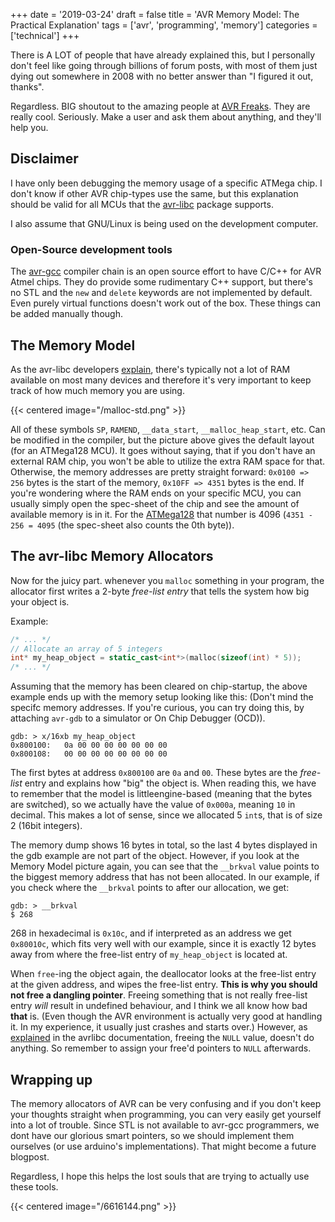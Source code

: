 +++
date = '2019-03-24'
draft = false
title = 'AVR Memory Model: The Practical Explanation'
tags = ['avr', 'programming', 'memory']
categories = ['technical']
+++

There is A LOT of people that have already explained this, but I personally don't feel like going through billions of
forum posts, with most of them just dying out somewhere in 2008 with no better answer than "I figured it out, thanks". 

Regardless. BIG shoutout to the amazing people at [AVR Freaks](https://www.avrfreaks.net/). They are really cool.
Seriously. Make a user and ask them about anything, and they'll help you.

## Disclaimer

I have only been debugging the memory usage of a specific ATMega chip. I don't know if other AVR chip-types use the
same, but this explanation should be valid for all MCUs that the
[avr-libc](http://www.nongnu.org/avr-libc/user-manual/index.html) package supports.

I also assume that GNU/Linux is being used on the development computer.

### Open-Source development tools

The [avr-gcc](http://www.nongnu.org/avr-libc/user-manual/pages.html) compiler chain is an open source effort to have
C/C++ for AVR Atmel chips. They do provide some rudimentary C++ support, but there's no STL and the `new` and `delete`
keywords are not implemented by default. Even purely virtual functions doesn't work out of the box. These things can be
added manually though.

## The Memory Model

As the avr-libc developers [explain](http://www.nongnu.org/avr-libc/user-manual/malloc.html), there's typically not a
lot of RAM available on most many devices and therefore it's very important to keep track of how much memory you are
using.

{{< centered image="/malloc-std.png" >}}

All of these symbols `SP`, `RAMEND`, `__data_start`, `__malloc_heap_start`, etc. Can be modified in the compiler, but
the picture above gives the default layout (for an ATMega128 MCU). It goes without saying, that if you don't have an
external RAM chip, you won't be able to utilize the extra RAM space for that. Otherwise, the memory addresses are pretty
straight forward: `0x0100 => 256` bytes is the start of the memory, `0x10FF => 4351` bytes is the end. If you're
wondering where the RAM ends on your specific MCU, you can usually simply open the spec-sheet of the chip and see the
amount of available memory is in it. 
For the [ATMega128](https://www.microchip.com/wwwproducts/en/ATMEGA128) that number is 4096 (`4351 - 256 = 4095` (the
spec-sheet also counts the 0th byte)).

## The avr-libc Memory Allocators

Now for the juicy part. whenever you `malloc` something in your program, the allocator first writes a 2-byte *free-list
entry* that tells the system how big your object is.

Example:

```cpp
/* ... */
// Allocate an array of 5 integers
int* my_heap_object = static_cast<int*>(malloc(sizeof(int) * 5));
/* ... */
```

Assuming that the memory has been cleared on chip-startup, the above example ends up with the memory setup looking like
this: (Don't mind the specifc memory addresses. If you're curious, you can try doing this, by attaching `avr-gdb` to a
simulator or On Chip Debugger (OCD)). 

```
gdb: > x/16xb my_heap_object
0x800100:	0a 00 00 00 00 00 00 00 
0x800108: 	00 00 00 00 00 00 00 00
```

The first bytes at address `0x800100` are `0a` and `00`. These bytes are the *free-list* entry and explains how "big"
the object is. When reading this, we have to remember that the model is littleengine-based (meaning that the bytes are
switched), 
so we actually have the value of `0x000a`, meaning `10` in decimal. This makes a lot of sense, since we allocated 5
`int`s, that is of size 2 (16bit integers). 

The memory dump shows 16 bytes in total, so the last 4 bytes displayed in the gdb example are not part of the object.
However, if you look at the Memory Model picture again, you can see that the `__brkval` value points to the biggest
memory address that has not been allocated. In our example, if you check where the `__brkval` points to after our
allocation, we get:

```
gdb: > __brkval
$ 268
```

268 in hexadecimal is `0x10c`, and if interpreted as an address we get `0x80010c`, which fits very well with our
example, since it is exactly 12 bytes away from where the free-list entry of `my_heap_object` is located at. 

When `free`-ing the object again, the deallocator looks at the free-list entry at the given address, and wipes the
free-list entry. **This is why you should not free a dangling pointer**. Freeing something that is not really free-list
entry *will* result in undefined behaviour, and I think we all know how bad **that** is. (Even though the AVR
environment is actually very good at handling it. In my experience, it usually just crashes and starts over.) 
However, as
[explained](http://www.nongnu.org/avr-libc/user-manual/group__avr__stdlib.html#gafb8699abb1f51d920a176e695ff3be8a) in
the avrlibc documentation, freeing the `NULL` value, doesn't do anything. So remember to assign your free'd pointers to
`NULL` afterwards. 

## Wrapping up

The memory allocators of AVR can be very confusing and if you don't keep your thoughts straight when programming, you
can very easily get yourself into a lot of trouble. Since STL is not available to avr-gcc programmers, we dont have our
glorious smart pointers, so we should implement them ourselves (or use arduino's implementations). That might become a
future blogpost. 

Regardless, I hope this helps the lost souls that are trying to actually use these tools. 

{{< centered image="/6616144.png" >}}
